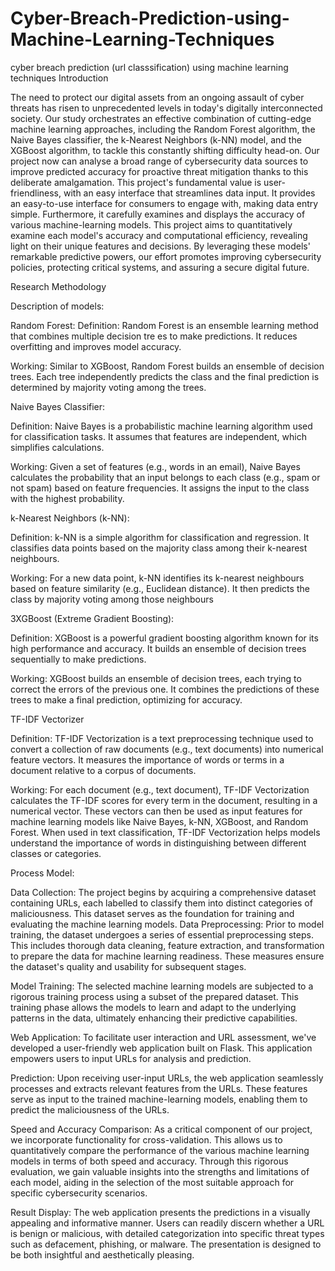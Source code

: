 # Cyber-Breach-Prediction-using-Machine-Learning-Techniques
cyber breach prediction (url classsification) using machine learning techniques
Introduction

The need to protect our digital assets from an ongoing assault of cyber threats has risen to unprecedented levels in today's digitally interconnected society. Our study orchestrates an effective combination of cutting-edge machine learning approaches, including the Random Forest algorithm, the Naive Bayes classifier, the k-Nearest Neighbors (k-NN) model, and the XGBoost algorithm, to tackle this constantly shifting difficulty head-on. Our project now can analyse a broad range of cybersecurity data sources to improve predicted accuracy for proactive threat mitigation thanks to this deliberate amalgamation. This project's fundamental value is user-friendliness, with an easy interface that streamlines data input. It provides an easy-to-use interface for consumers to engage with, making data entry simple. Furthermore, it carefully examines and displays the accuracy of various machine-learning models. This project aims to quantitatively examine each model's accuracy and computational efficiency, revealing light on their unique features and decisions. By leveraging these models' remarkable predictive powers, our effort promotes improving cybersecurity policies, protecting critical systems, and assuring a secure digital future.

Research Methodology

Description of models:

Random Forest: Definition: Random Forest is an ensemble learning method that combines multiple decision tre es to make predictions. It reduces overfitting and improves model accuracy.

Working: Similar to XGBoost, Random Forest builds an ensemble of decision trees. Each tree independently predicts the class and the final prediction is determined by majority voting among the trees.

Naive Bayes Classifier:

Definition: Naive Bayes is a probabilistic machine learning algorithm used for classification tasks. It assumes that features are independent, which simplifies calculations.

Working: Given a set of features (e.g., words in an email), Naive Bayes calculates the probability that an input belongs to each class (e.g., spam or not spam) based on feature frequencies. It assigns the input to the class with the highest probability.

k-Nearest Neighbors (k-NN):

Definition: k-NN is a simple algorithm for classification and regression. It classifies data points based on the majority class among their k-nearest neighbours.

Working: For a new data point, k-NN identifies its k-nearest neighbours based on feature similarity (e.g., Euclidean distance). It then predicts the class by majority voting among those neighbours

3XGBoost (Extreme Gradient Boosting):

Definition: XGBoost is a powerful gradient boosting algorithm known for its high performance and accuracy. It builds an ensemble of decision trees sequentially to make predictions.

Working: XGBoost builds an ensemble of decision trees, each trying to correct the errors of the previous one. It combines the predictions of these trees to make a final prediction, optimizing for accuracy.

TF-IDF Vectorizer

Definition: TF-IDF Vectorization is a text preprocessing technique used to convert a collection of raw documents (e.g., text documents) into numerical feature vectors. It measures the importance of words or terms in a document relative to a corpus of documents.

Working: For each document (e.g., text document), TF-IDF Vectorization calculates the TF-IDF scores for every term in the document, resulting in a numerical vector. These vectors can then be used as input features for machine learning models like Naive Bayes, k-NN, XGBoost, and Random Forest. When used in text classification, TF-IDF Vectorization helps models understand the importance of words in distinguishing between different classes or categories.

Process Model:

Data Collection: The project begins by acquiring a comprehensive dataset containing URLs, each labelled to classify them into distinct categories of maliciousness. This dataset serves as the foundation for training and evaluating the machine learning models. Data Preprocessing: Prior to model training, the dataset undergoes a series of essential preprocessing steps. This includes thorough data cleaning, feature extraction, and transformation to prepare the data for machine learning readiness. These measures ensure the dataset's quality and usability for subsequent stages.

Model Training: The selected machine learning models are subjected to a rigorous training process using a subset of the prepared dataset. This training phase allows the models to learn and adapt to the underlying patterns in the data, ultimately enhancing their predictive capabilities.

Web Application: To facilitate user interaction and URL assessment, we've developed a user-friendly web application built on Flask. This application empowers users to input URLs for analysis and prediction.

Prediction: Upon receiving user-input URLs, the web application seamlessly processes and extracts relevant features from the URLs. These features serve as input to the trained machine-learning models, enabling them to predict the maliciousness of the URLs.

Speed and Accuracy Comparison: As a critical component of our project, we incorporate functionality for cross-validation. This allows us to quantitatively compare the performance of the various machine learning models in terms of both speed and accuracy. Through this rigorous evaluation, we gain valuable insights into the strengths and limitations of each model, aiding in the selection of the most suitable approach for specific cybersecurity scenarios.

Result Display: The web application presents the predictions in a visually appealing and informative manner. Users can readily discern whether a URL is benign or malicious, with detailed categorization into specific threat types such as defacement, phishing, or malware. The presentation is designed to be both insightful and aesthetically pleasing.
